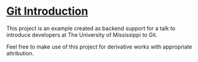 # [Git Introduction](https://github.com/ErrolSayre/Git-Introduction)

This project is an example created as backend support for a talk to introduce developers at The University of Mississippi to Git.

Feel free to make use of this project for derivative works with appropriate attribution.